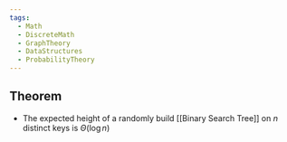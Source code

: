 ```yaml
---
tags:
  - Math
  - DiscreteMath
  - GraphTheory
  - DataStructures
  - ProbabilityTheory
---
```

## Theorem
- The expected height of a randomly build [[Binary Search Tree]] on $n$ distinct keys is $\Theta(\log n)$